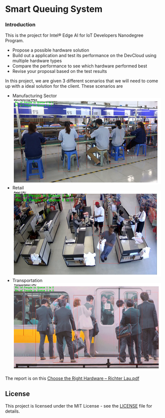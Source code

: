 # Smart Queuing System

### Introduction
This is the project for Intel® Edge AI for IoT Developers Nanodegree Program.
- Propose a possible hardware solution
- Build out a application and test its performance on the DevCloud using multiple hardware types
- Compare the performance to see which hardware performed best
- Revise your proposal based on the test results

In this project, we are given 3 different scenarios that we will need to come up with a ideal solution for the client. These scenarios are
- Manufacturing Sector
[![Image](img/1.PNG)](Image)
- Retail
[![Image](img/2.PNG)](Image)
- Transportation
[![Image](img/3.PNG)](Image)

The report is on this [Choose the Right Hardware – Richter Lau.pdf](Choose&#32;the&#32;Right&#32;Hardware&#32;–&#32;Richter&#32;Lau.pdf)

## License
This project is licensed under the MIT License - see the [LICENSE](LICENSE) file for details.